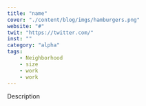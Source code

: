 ```yaml
---
title: "name"
cover: "./content/blog/imgs/hamburgers.png"
website: "#"
twit: "https://twitter.com/"
inst: ""
category: "alpha"
tags:
    - Neighborhood
    - size
    - work
    - work
---
```


Description

